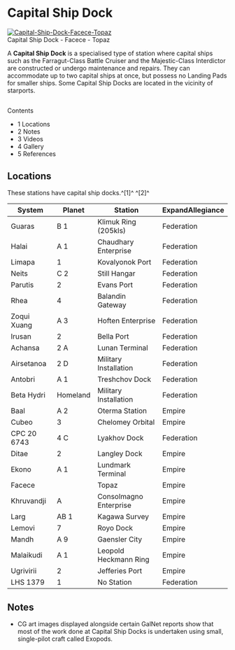 # Capital Ship Dock
[![Capital-Ship-Dock-Facece-Topaz](https://static.wikia.nocookie.net/elite-dangerous/images/a/a6/Capital-Ship-Dock-Facece-Topaz.png/revision/latest/scale-to-width-down/300?cb=20170619210909)](https://static.wikia.nocookie.net/elite-dangerous/images/a/a6/Capital-Ship-Dock-Facece-Topaz.png/revision/latest?cb=20170619210909) 	 		 			 		 		 		 			
Capital Ship Dock - Facece - Topaz
 		 	 

A **Capital Ship Dock** is a specialised type of station where capital ships such as the Farragut-Class Battle Cruiser and the Majestic-Class Interdictor are constructed or undergo maintenance and repairs. They can accommodate up to two capital ships at once, but possess no Landing Pads for smaller ships. Some Capital Ship Docks are located in the vicinity of starports.

## 

Contents

- 1 Locations
- 2 Notes
- 3 Videos
- 4 Gallery
- 5 References

## Locations

These stations have capital ship docks.^[1]^ ^[2]^

| System | Planet | Station | ExpandAllegiance |
| --- | --- | --- | --- |
| Guaras | B 1 | Klimuk Ring (205kls) | Federation |
| Halai | A 1 | Chaudhary Enterprise | Federation |
| Limapa | 1 | Kovalyonok Port | Federation |
| Neits | C 2 | Still Hangar | Federation |
| Parutis | 2 | Evans Port | Federation |
| Rhea | 4 | Balandin Gateway | Federation |
| Zoqui Xuang | A 3 | Hoften Enterprise | Federation |
| Irusan | 2 | Bella Port | Federation |
| Achansa | 2 A | Lunan Terminal | Federation |
| Airsetanoa | 2 D | Military Installation | Federation |
| Antobri | A 1 | Treshchov Dock | Federation |
| Beta Hydri | Homeland | Military Installation | Federation |
| Baal | A 2 | Oterma Station | Empire |
| Cubeo | 3 | Chelomey Orbital | Empire |
| CPC 20 6743 | 4 C | Lyakhov Dock | Federation |
| Ditae | 2 | Langley Dock | Empire |
| Ekono | A 1 | Lundmark Terminal | Empire |
| Facece |  | Topaz | Empire |
| Khruvandji | A | Consolmagno Enterprise | Empire |
| Larg | AB 1 | Kagawa Survey | Empire |
| Lemovi | 7 | Royo Dock | Empire |
| Mandh | A 9 | Gaensler City | Empire |
| Malaikudi | A 1 | Leopold Heckmann Ring | Empire |
| Ugrivirii | 2 | Jefferies Port | Empire |
| LHS 1379 | 1 | No Station | Federation |

## Notes

- CG art images displayed alongside certain GalNet reports show that most of the work done at Capital Ship Docks is undertaken using small, single-pilot craft called Exopods.